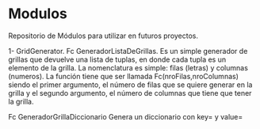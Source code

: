 # Modulos

Repositorio de Módulos para utilizar en futuros proyectos.

1- GridGenerator.
  Fc GeneradorListaDeGrillas.
    Es un simple generador de grillas que devuelve una lista de tuplas, en donde cada tupla es un elemento de la grilla.
    La nomenclatura es simple: filas (letras) y columnas (numeros).
    La función tiene que ser llamada Fc(nroFilas,nroColumnas) siendo el primer argumento, el número de filas que se quiere generar en la grilla y el segundo argumento,     el número de columnas que tiene que tener la grilla.
    
  Fc GeneradorGrillaDiccionario
    Genera un diccionario con key=<nro elemento> y value=<tupla>
  
 
  
